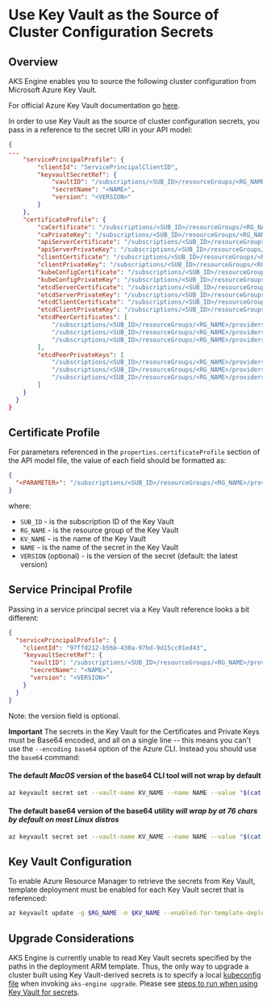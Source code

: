 # Use Key Vault as the Source of Cluster Configuration Secrets

## Overview

AKS Engine enables you to source the following cluster configuration from Microsoft Azure Key Vault.

For official Azure Key Vault documentation go [here](https://docs.microsoft.com/en-us/azure/key-vault/basic-concepts).

In order to use Key Vault as the source of cluster configuration secrets, you pass in a reference to the secret URI in your API model:


```json
{
...
    "servicePrincipalProfile": {
        "clientId": "ServicePrincipalClientID",
        "keyvaultSecretRef": {
            "vaultID": "/subscriptions/<SUB_ID>/resourceGroups/<RG_NAME>/providers/Microsoft.KeyVault/vaults/<KV_NAME>",
            "secretName": "<NAME>",
            "version": "<VERSION>"
        }
    },
    "certificateProfile": {
        "caCertificate": "/subscriptions/<SUB_ID>/resourceGroups/<RG_NAME>/providers/Microsoft.KeyVault/vaults/<KV_NAME>/secrets/<CA_CRT_NAME>",
        "caPrivateKey": "/subscriptions/<SUB_ID>/resourceGroups/<RG_NAME>/providers/Microsoft.KeyVault/vaults/<KV_NAME>/secrets/<CA_KEY_NAME>",
        "apiServerCertificate": "/subscriptions/<SUB_ID>/resourceGroups/<RG_NAME>/providers/Microsoft.KeyVault/vaults/<KV_NAME>/secrets/<APISERVER_CRT_NAME>",
        "apiServerPrivateKey": "/subscriptions/<SUB_ID>/resourceGroups/<RG_NAME>/providers/Microsoft.KeyVault/vaults/<KV_NAME>/secrets/<APISERVER_KEYNAME>",
        "clientCertificate": "/subscriptions/<SUB_ID>/resourceGroups/<RG_NAME>/providers/Microsoft.KeyVault/vaults/<KV_NAME>/secrets/<CLIENT_CRT_NAME>",
        "clientPrivateKey": "/subscriptions/<SUB_ID>/resourceGroups/<RG_NAME>/providers/Microsoft.KeyVault/vaults/<KV_NAME>/secrets/<CLIENT_KEY_NAME>",
        "kubeConfigCertificate": "/subscriptions/<SUB_ID>/resourceGroups/<RG_NAME>/providers/Microsoft.KeyVault/vaults/<KV_NAME>/secrets/<KUBE_CRT_NAME>",
        "kubeConfigPrivateKey": "/subscriptions/<SUB_ID>/resourceGroups/<RG_NAME>/providers/Microsoft.KeyVault/vaults/<KV_NAME>/secrets/<KUBE_KEY_NAME>",
        "etcdServerCertificate": "/subscriptions/<SUB_ID>/resourceGroups/<RG_NAME>/providers/Microsoft.KeyVault/vaults/<KV_NAME>/secrets/<ETCDSERVER_CRT_NAME>",
        "etcdServerPrivateKey": "/subscriptions/<SUB_ID>/resourceGroups/<RG_NAME>/providers/Microsoft.KeyVault/vaults/<KV_NAME>/secrets/<ETCDSERVER_KEY_NAME>",
        "etcdClientCertificate": "/subscriptions/<SUB_ID>/resourceGroups/<RG_NAME>/providers/Microsoft.KeyVault/vaults/<KV_NAME>/secrets/<ETCDCLIENT_CRT_NAME>",
        "etcdClientPrivateKey": "/subscriptions/<SUB_ID>/resourceGroups/<RG_NAME>/providers/Microsoft.KeyVault/vaults/<KV_NAME>/secrets/<ETCDCLIENT_KEY_NAME>",
        "etcdPeerCertificates": [
            "/subscriptions/<SUB_ID>/resourceGroups/<RG_NAME>/providers/Microsoft.KeyVault/vaults/<KV_NAME>/secrets/<ETCDPEER0_CRT_NAME>",
            "/subscriptions/<SUB_ID>/resourceGroups/<RG_NAME>/providers/Microsoft.KeyVault/vaults/<KV_NAME>/secrets/<ETCDPEER1_CRT_NAME>",
            "/subscriptions/<SUB_ID>/resourceGroups/<RG_NAME>/providers/Microsoft.KeyVault/vaults/<KV_NAME>/secrets/<ETCDPEER2_CRT_NAME>"
        ],
        "etcdPeerPrivateKeys": [
            "/subscriptions/<SUB_ID>/resourceGroups/<RG_NAME>/providers/Microsoft.KeyVault/vaults/<KV_NAME>/secrets/<ETCDPEER0_KEY_NAME>",
            "/subscriptions/<SUB_ID>/resourceGroups/<RG_NAME>/providers/Microsoft.KeyVault/vaults/<KV_NAME>/secrets/<ETCDPEER1_KEY_NAME>",
            "/subscriptions/<SUB_ID>/resourceGroups/<RG_NAME>/providers/Microsoft.KeyVault/vaults/<KV_NAME>/secrets/<ETCDPEER2_KEY_NAME>"
        ]
    }
  }
}
```

## Certificate Profile

For parameters referenced in the `properties.certificateProfile` section of the API model file, the value of each field should be formatted as:

```json
{
  "<PARAMETER>": "/subscriptions/<SUB_ID>/resourceGroups/<RG_NAME>/providers/Microsoft.KeyVault/vaults/<KV_NAME>/secrets/<NAME>[/<VERSION>]"
}
```

where:

* `SUB_ID` - is the subscription ID of the Key Vault
* `RG_NAME` - is the resource group of the Key Vault
* `KV_NAME` - is the name of the Key Vault
* `NAME` - is the name of the secret in the Key Vault
* `VERSION` (optional) - is the version of the secret (default: the latest version)

## Service Principal Profile

Passing in a service principal secret via a Key Vault reference looks a bit different:

```json
{
  "servicePrincipalProfile": {
    "clientId": "97ffd212-b56b-430a-97bd-9d15cc01ed43",
    "keyvaultSecretRef": {
      "vaultID": "/subscriptions/<SUB_ID>/resourceGroups/<RG_NAME>/providers/Microsoft.KeyVault/vaults/<KV_NAME>",
      "secretName": "<NAME>",
      "version": "<VERSION>"
    }
  }
}
```

Note: the version field is optional.

**Important** The secrets in the Key Vault for the Certificates and Private Keys must be Base64 encoded, and all on a single line -- this means you can't use the `--encoding base64` option of the Azure CLI. Instead you should use the `base64` command:

#### The default _MacOS_ version of the base64 CLI tool will not wrap by default
```sh
az keyvault secret set --vault-name KV_NAME --name NAME --value "$(cat ca.crt | base64 --break=0)"
```

#### The default base64 version of the base64 utility _will wrap by at 76 chars by default on most Linux distros_
```sh
az keyvault secret set --vault-name KV_NAME --name NAME --value "$(cat ca.crt | base64 --wrap=0)"
```

## Key Vault Configuration

To enable Azure Resource Manager to retrieve the secrets from Key Vault, template deployment must be enabled for each Key Vault secret that is referenced:

```sh
az keyvault update -g $RG_NAME -n $KV_NAME --enabled-for-template-deployment
```

## Upgrade Considerations

AKS Engine is currently unable to read Key Vault secrets specified by the paths in the deployment ARM template. Thus, the only way to upgrade a cluster built using Key Vault-derived secrets is to specify a local [kubeconfig file](https://kubernetes.io/docs/concepts/configuration/organize-cluster-access-kubeconfig/) when invoking `aks-engine upgrade`. Please see [steps to run when using Key Vault for secrets](./upgrade.md#steps-to-run-when-using-Key-Vault-for-secrets).
